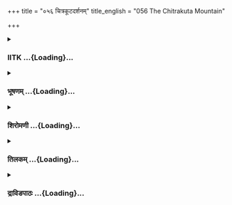 +++
title = "०५६ चित्रकूटदर्शनम्"
title_english = "056 The Chitrakuta Mountain"

+++
<div caption="श्रीराम-हरिसीताराममूर्ति-घनपाठिभ्यां वचनम्" class="audioEmbed" src="https://archive.org/download/Ramayana-recitation-Sriram-harisItArAmamUrti-Ghanapaati-v2/Kanda_2/Kanda_2_AYK-056-Chitrakoota_Darshanam.mp3"></div>

<div class="js_include collapsed" newlevelforh1="3" title="IITK" unfilled url="/purANam/rAmAyaNam/audIchya-pAThaH/iitk/2_ayodhyAkANDam/04-chitrakUTa-prAptiH/056_chitrakUTadarshanam.md">
<details><summary><h3>IITK ...{Loading}...</h3></summary>

Chitrakuta described -- Rama meets sage Valmiki -- Lakshmana builds a
leafthatched cottage -- Rama enters the cottage at an auspicious time
after due worship of respective deities.



#### श्लोकः
##### मूलम्
अथ रात्र्यां व्यतीतायामवसुप्तमनन्तरम्।  
प्रबोधयामास शनैर्लक्ष्मणं रघुनन्दनः॥2.56.1॥

##### शब्दार्थः
अथ thereafter, रघुनन्दनः Delight of the Raghus (Rama), रात्र्याम् night, अतीतायाम् had passed, अनन्तरम् then, अवसुप्तम् sleeping, लक्ष्मणम् Lakshmana, शनैः gently, प्रबोधयामास awakened.

##### आङ्ग्लानुवादः
When the night was over, Rama, Delight of the Raghus, gently awakened Lakshmana who was asleep.



#### श्लोकः
##### मूलम्
सौमित्रे श्रुणु वन्यानां वल्गु व्याहरतां स्वनम्।  
सम्प्रतिष्ठामहे काल प्रस्थानस्य परन्तप॥2.56.2॥

##### शब्दार्थः
सौमित्रे  Saumitri (son of Sumitra), वल्गु sweet, व्याहरताम् singing, वन्यानाम् of the sylvan birds, स्वनम् voices, श्रुणु you may listen, परन्तप O tormentor of enemies, प्रस्थानस्य  to set out, कालः time, सम्प्रतिष्ठामहे we shall set out.

##### आङ्ग्लानुवादः
Listen to the songs of the forest birds, O son of Sumitra O tormentor of foes it is time we set out.



#### श्लोकः
##### मूलम्
स सुप्तस्समये भ्रात्रा लक्ष्मणः प्रतिबोधितः।  
जहौ निद्रां च तन्द्रीं च प्रसक्तं च पथि श्रमम्॥2.56.3॥

##### शब्दार्थः
सुप्तः one asleep, सः लक्ष्मणः that Lakshmana, समये in time, भ्रात्रा by his brother, प्रतिबोधितः awakened, निद्रां च sleep, तन्द्रीं च and drowsiness, पथि during journey, प्रसक्तम् associated  
with, श्रमं च fatigue, जहौ cast off.

##### आङ्ग्लानुवादः
Awakened by his brother in time, Lakshmana shook off his sleep, his drowsiness and his fatigue due to journey.



#### श्लोकः
##### मूलम्
तत उत्थाय ते सर्वे स्पृष्ट्वा नद्या श्शिवं जलम्।  
पन्थानमृषिणाऽदिष्टं चित्रकूटस्य तं ययुः॥2.56.4॥

##### शब्दार्थः
ततः then, ते सर्वे they all, उत्थाय rising, नद्याः river's, शिवम् auspicious, जलम् water, स्पृष्ट्वा having touched, ऋषिणा by the sage (Bharadwaja), आदिष्टम् directed, तम् that, चित्रकूटस्य of Chitrakuta, पन्थानम् path, ययुः went.

##### आङ्ग्लानुवादः
Then they all rose, touched the river's auspicious waters and went the way the sage had directed -- towards mount Chitrakuta.



#### श्लोकः
##### मूलम्
ततस्सम्प्रस्थितः काले रामस्सौमित्रिणा सह।  
सीतां कमलपत्राक्षीमिदं वचनमब्रवीत्॥2.56.5॥

##### शब्दार्थः
ततः then, काले at the proper time, सौमित्रिणा सह along with Lakshmana, सम्प्रस्थितः  setting out, रामः Rama, कमलपत्राक्षीम् eyes like lotus petals, सीताम् addressing Sita, इदं वचनम् these words, अब्रवीत् said.

##### आङ्ग्लानुवादः
Early in the morning Rama set out with Lakshmana and said this to Sita with eyes like lotus petalsः



#### श्लोकः
##### मूलम्
आदिप्तानिव वैदेहि सर्वतः पुष्पितान्नगान्।  
स्वैः पुष्पैः किंशुकान् पश्य मालिनशिशिरात्यये॥2.56.6॥

##### शब्दार्थः
वैदेहि O daughter of Videha (Sita), शिशिरात्यये at the end of winter, सर्वतः all over, पुष्पितान् in full bloom, आदीप्तानिव as if illuminated, स्त्वैः by their own, पुष्पैः flowers, मालिनः garland, किंशुकान् नगान् Kimsuka trees, पश्य see.

##### आङ्ग्लानुवादः
O daughter of Videha behold these kimsuka trees in full bloom everywhere. With the passing of winter, they appear bright as though they are garlanded by their own flowers.



#### श्लोकः
##### मूलम्
पश्य भल्लातकान् फुल्लान्नरै रनुपसेवितान्।  
फलपत्रैरवनता न्नूनं शक्ष्याम जीवितुम्॥2.56.7॥

##### शब्दार्थः
फुल्लान् in full bloom, फलपत्रैः with fruits and leaves, अवनतान् bent low, नरैः by people, अनुपसेवितान् not enjoyed, भल्लातकान् bhallataka trees, पश्य see, नूनम् surely, जीवितुम् to reside, शक्ष्याम able.

##### आङ्ग्लानुवादः
Behold these bhallataka trees in full bloom though there are none to enjoy them. They are bent with fruits and leaves. Surely, we can live here. (This place is fit for our habitation).



#### श्लोकः
##### मूलम्
पश्य द्रोणप्रमाणानि लम्बमानानि लक्ष्मण।  
मधूनि मधुकारीभिस् सम्भृतानि नगे नगे॥2.56.8॥

##### शब्दार्थः
लक्ष्मण O Lakshmana, नगे नगे in every tree, मधुकारीभिः by bees, सम्भृतानि assembled, द्रोणप्रमाणानि of the size of wooden vessels, लम्बमानानि hanging down, मधूनि honey, पश्य see.

##### आङ्ग्लानुवादः
O Lakshmana see the honeycombs of the size of wooden vessels crowded by the honeybees hanging down from every tree.



#### श्लोकः
##### मूलम्
एष क्रोशति नत्यूहस्तं शिखी प्रतिकूजति।  
रमणीये वनोद्देशे पुष्पसंस्तरसङ्कटे॥2.56.9॥

##### शब्दार्थः
पुष्पसंस्तरसङ्कटे on the ground strewn with fallen flowers, रमणीये in a delightful, वनोद्धेशे in the forest region, एषः this, नत्यूहः natyuha (a type of cuckoo), क्रोशति is screaming, तम् that bird, शिखी peacock, प्रतिकूजति responding with its screaming.

##### आङ्ग्लानुवादः
In this delightful forest region strewn with fallen flowers the peacock is responding to the screaming of natyuha bird.



#### श्लोकः
##### मूलम्
मातङ्गयूथानुसृतं पक्षिसंङ्घानुनादितम्।  
चित्रकूटमिमं पश्य प्रवृद्धशिखरं गिरिम्॥2.56.10॥

##### शब्दार्थः
मातङ्गयूथानुसृतं followed by the herds of elephants, पक्षिसंङ्घानुनादितम् with flocks of singing birds, प्रवृद्धशिखरम् with very towering peaks, इदम् this, गिरिम् mountain, पश्य see.

##### आङ्ग्लानुवादः
See these flocks of singing birds followed by herds of elephants. See this mount Chitrakuta with its towering peaks.



#### श्लोकः
##### मूलम्
समभूमितले रम्ये द्रुमैर्बहुभिरावृते।  
पुण्ये रंस्यामहे तात चित्रकूटस्य कानने॥2.56.11॥

##### शब्दार्थः
तात O dear, समभूमितले on the even ground, बहुभिः by several, द्रुमैः by trees, आवृते covered with, पुण्ये sacred, चित्रकूटस्य Chitrakuta's, कानने in the forest, रंस्यामहे we will enjoy.

##### आङ्ग्लानुवादः
O dear this sacred forest of Chitrakuta standing on a level land is full of various trees. Let us enjoy it.



#### श्लोकः
##### मूलम्
ततस्तौ पादचारेण गच्छन्तौ सह सीतया।  
रम्यमासेदतुश्शैलं चित्रकूटं मनोरमम्॥2.56.12॥

##### शब्दार्थः
ततः then, सीतयासह with Sita, पादचारेण walking on foot, गच्छन्तौ going, तौ both (Rama and Lakshmana), रम्यम् beautiful, मनोरमम् delightful, चित्रकूटं शैलम् Chitrakuta mountain, आसेदतुः reached.

##### आङ्ग्लानुवादः
Then they both along with Sita walked to that lovely, delightful Chitrakuta mountain.



#### श्लोकः
##### मूलम्
तन्तु पर्वतमासाद्य नानापक्षिगणायुतम्।  
बहुमूलफलं रम्यं सम्पन्नं सरसोदकम्॥2.56.13॥

##### शब्दार्थः
नानापक्षिगणायुतम् filled with various kinds of birds, बहुमूलफलम् with varieties of roots and fruits, रम्यम् enchanting, सम्पन्नम् rich, सरसोदकम् of tasty water, तं पर्वतम् that mountain, आसाद्य having reached, (Rama said).

##### आङ्ग्लानुवादः
Rama arrived at that enchanting mountain full of various kinds of birds, fruits and roots, and sweet water. (And said to Lakshmanaः)



#### श्लोकः
##### मूलम्
मनोज्ञोऽयं गिरिस्सौम्य नानाद्रुमलतायुतः।  
बहुमूलफलो रम्यस् स्वाजीवः प्रतिभाति मे॥2.56.14॥

##### शब्दार्थः
सौम्य O gentle one, मनोज्ञः pleasing to the heart, नानादृमलतायुतः with various kinds of trees and creepers, बहुमूलफलः with many roots and fruits, रम्यः beautiful, अयं गिरिः this mountain, स्वाजीवः a happy place to live in, मे to me, प्रतिभाति appears.

##### आङ्ग्लानुवादः
O gentle one this enchanting mountain with different kinds of trees and creepers and many roots and fruits appears to be a happy place to live in.



#### श्लोकः
##### मूलम्
मुनयश्च महात्मानो वसन्त्यस्मि शिलोच्चये।  
अयं वासो भवेत्तावदत्र सौम्य रमेमहि॥2.56.15॥

##### शब्दार्थः
सौम्य O handsome one, अस्मिन् in this, शिलोच्चये on the mountain, महात्मनः great, मुनयश्च sages, वसन्ति reside, अयम् this, वासः habitation, भवेत्तावत् let it be, अत्र here, रमेमहि will enjoy.

##### आङ्ग्लानुवादः
Great sages reside on this high mountain. Let it be our habitation and let us enjoy our life here, O handsome one



#### श्लोकः
##### मूलम्
इति सीता च रामश्च लक्ष्मणश्च कृताञ्जलिः।  
अभिगम्याऽश्रमं सर्वे वाल्मीकि मभिवादयन्॥2.56.16॥

##### शब्दार्थः
इति thus, सीता च Sita, रामश्च Rama, कृताञ्जलिः with folded palms, लक्ष्मणश्च Lakshmana also, सर्वे all, आश्रमम् hermitage, अभिगम्य having approached, वाल्मीकिम् to sage Valmiki, अभिवादयन् paid obeisance.

##### आङ्ग्लानुवादः
Thus Rama, Sita and Lakshmana approached the hermitage of sage Valmiki and paid obeisance to him with folded hands.



#### श्लोकः
##### मूलम्
तान्महर्षि प्रमुदितः पूजयामास धर्मवित्।  
अस्यतामिति चोवाच स्वागन्तु निवेद्य च॥2.56.17॥

##### शब्दार्थः
धर्मवित् conversant with righteousness, महर्षिः the great sage (Valmiki), प्रमुदितः full of delight, तान् them, पूजयामास honoured, स्वागतम् welcome, निवेद्य having offered, अस्यताम् इति be seated, उवाच च and said.

##### आङ्ग्लानुवादः
The great sage Valmiki conversant with righteousness was delighted. He honoured them by extending welcome and said 'Be seated'.



#### श्लोकः
##### मूलम्
ततोऽब्रवीन्महाबाहुर्लक्ष्मणं लक्ष्मणाग्रजः।  
सन्निवेद्य यथान्याय मात्मानमृषये प्रभुः॥2.56.18॥

##### शब्दार्थः
ततः then, महाबाहुः mightyarmed, प्रभुः master, लक्ष्माणाग्रजः the elder brother of Lakshmana, आत्मानम् himself, यथान्यायम् duly, ऋषये to the ascetic, सन्निवेद्य having introduced, लक्ष्मणम् to Lakshmana, अब्रवीत् said.

##### आङ्ग्लानुवादः
The mightyarmed elder brother of Lakshmana revealed his identity to the sage by duly introducing himself. And said then to Lakshmanaः



#### श्लोकः
##### मूलम्
लक्ष्मणाऽऽनय दारूणि दृढानि च वराणि च।  
कुरुष्वाऽवसथं सौम्य वासे मेऽभिरतं मनः॥2.56.19॥

##### शब्दार्थः
सौम्य लक्ष्मण O handsome Lakshmana, दृढानि strong, वराणि च good, दारूणि logs of wood,  
आनय fetch, अवसथम् a dwelling, कुरुष्व build, मे मनः my mind, वासे in staying, अभिरतम् is eager.

##### आङ्ग्लानुवादः
O handsome Lakshmana, make a hut with strong, sound logs of wood. My mind impels me to stay here.



#### श्लोकः
##### मूलम्
तस्य तद्वचनं श्रुत्वा सौमित्रिर्विविधान् द्रुमान्।  
आजहार तत श्चक्रे पर्णशालामरिन्दमः॥2.56.20॥

##### शब्दार्थः
सौमित्रिः son of Sumitra (Lakshmana), तस्य Rama's, तत् वचनम् those words, श्रुत्वा on hearing, विविधान् different kinds of, दृमान् logs of wood, आजहार fetched, अरिन्दमः subduer of enemies, ततः then, पर्णशालाम् cottage thatched with leaves, चक्रे built.

##### आङ्ग्लानुवादः
Having heard Rama, Saumitri, the subduer of enemies fetched different kinds of logs of wood, and with them made a hut and thatched it with leaves.



#### श्लोकः
##### मूलम्
तां निष्ठितां बद्धकटां दृष्ट्वा रामस्सुदर्शनाम्।  
शुश्रूषमाणमेकाग्रमिदं वचनमब्रवीत्॥2.56.21॥

##### शब्दार्थः
रामः Rama, निष्ठितान् firmly fixed, बद्दकटाम् with mats tied around as walls, सुदर्शनाम् goodlooking, ताम् दृष्ट्वा having seen it, शुश्रूषमाणम् on listening (to further command), एकाग्रम् with attention, इदं वचनम् these words, अब्रवीत् said.

##### आङ्ग्लानुवादः
Rama saw the goodlooking leafhut with mats tied around as walls, and said to Lakshmana who was awaiting further command with rapt attentionः



#### श्लोकः
##### मूलम्
ऐणेयं मांसमाहृत्य शालां यक्ष्यामहे वयम्।  
कर्तव्यं वास्तुशमनं सौमित्रे चिरजीविभिः॥2.56.22॥

##### शब्दार्थः
सौमित्रे O Lakshmana, ऐणेयं मांसम् venison of black antelope, आहृत्य having brought, वयम् we, शालाम् this hut, यक्ष्यामहे will worship, चिरजीविभिः those who intend to live longer, वास्तुशमनम् pacification of household deity, कर्तव्यम् should be done.

##### आङ्ग्लानुवादः
O Lakshmana those who intend to live for long (in this hut), should pacify the deity presiding over here. Therefore, we shall bring the venison of a black antelope and make necessary offerings.



#### श्लोकः
##### मूलम्
मृगं हत्वाऽऽनय क्षिप्रं लक्ष्मणेह शुभेक्षण।  
कर्तव्य श्शास्त्रदृष्टो हि विधिर्धर्ममनुस्मर॥2.56.23॥

##### शब्दार्थः
शुभेक्षण one who has auspicious looks, लक्ष्मण Lakshmana, मृगम् an antelope, हत्वा  having killed, क्षिप्रम् quickly, इह here, आनय bring, शास्त्रदृष्टः as prescribed by the  scriptures, विधिः rites, कर्तव्यः हि will have to be carried out, धर्मम् the tradition, अनुस्मर recollect.

##### आङ्ग्लानुवादः
Slay an antelope and bring it here quickly. O Lakshmana The rites as prescribed by the scriptures will have to be carried out. You may recollect that tradition.



#### श्लोकः
##### मूलम्
भ्रातुर्वचनमाज्ञाय लक्ष्मणः परवीरहा।  
चकार स यथोक्तं च तं राम पुनरब्रवीत्॥2.56.24॥

##### शब्दार्थः
परवीरहा slayer of heroes of the enemy's side, स लक्ष्मणः that Lakshmana, भ्रातुः brother' s, वचनम् words, आज्ञाय having understood, यथोक्तम् as told, चकार carried out, रामः Rama, तम् him, पुनः again, अब्रवीत् said.

##### आङ्ग्लानुवादः
Lakshmana, slayer of heroes on the enemy's side, understood and implemented what he was told. Rama again said to himः



#### श्लोकः
##### मूलम्
ऐणेयं श्रपयस्वैतच्छालां यक्ष्यामहे वयम्।  
त्वर सौम्य मुहूर्तोऽयं ध्रुवश्च दिवसोऽप्ययम्॥2.56.25॥

##### शब्दार्थः
सौम्य O handsome one, एतत् this, ऐणेयम् venison, श्रपयस्व cook, वयम् we, शालाम् hut, यक्ष्यामहे will worship, अयम् this, दिवसः day, अयम् this, मुहूर्तःअपि this moment also, ध्रुवश्च is fixed, त्वर hasten.

##### आङ्ग्लानुवादः
Cook this venison, O handsome one We will offer it to the presiding deity of this hut. Hasten, the day and time are fixed (for the rites)



#### श्लोकः
##### मूलम्
स लक्ष्मणः कृष्णमृगं मेध्यं हत्वा प्रतापवान्।  
अथ चिक्षेप सौमित्रिस्समिद्धे जातवेदसि॥2.56.26॥

##### शब्दार्थः
अथ then, सौमित्रिः son of Sumitra, प्रतापवान् powerful, सः लक्ष्मणः that Lakshmana, मेथ्यम् fit for offering pure, कृष्णमृगम् black antelope, हत्वा having killed, समिद्धे in a wellkindled, जातवेदसि fire, चिक्षेप offered.

##### आङ्ग्लानुवादः
Then the powerful son of Sumitra killed a black antelope fit for offering, and offered it to the wellkindled fire.



#### श्लोकः
##### मूलम्
तन्तु पक्वं परिज्ञाय निष्टप्तं छिन्नशोणितम्।  
लक्ष्मणः पुरुषव्याघ्रमथ राघवमब्रवीत्॥2.56.27॥

##### शब्दार्थः
लक्ष्मणः Lakshmana, निष्टप्तम् roasted well, छिन्नशोणितम् with blood drained out, तम् that, पक्वम्  cooked, परिज्ञाय having found, अथ then, पुरुषव्याघ्रम् tiger (best) among men, राघवम् to Rama, अब्रवीत् said.

##### आङ्ग्लानुवादः
With the blood drained out of the venison, Lakshmana roasted it and cooked it well, and then said to Rama, the tiger (best) among men.



#### श्लोकः
##### मूलम्
अयंसर्वः समस्ताग्ङःश्रृतः कृष्णमृगो मया।  
देवतां देवसङ्काश यजस्व कुशलो ह्यसि॥2.56.28॥

##### शब्दार्थः
समस्ताङ्गः with all the limbs, अयम् this, कृष्णमृगः black antelope, सर्वः completely, मया by me, श्रुतः is wellcooked, देवसङ्काश like a god, देवताः devatas, यजस्व offer with sacrifice, कुशलः असि हि you are proficient.

##### आङ्ग्लानुवादः
This black antelope with all its limbs is wellcooked. O divine sire, you may make the  
offering to Vastu devata in which you are proficient.



#### श्लोकः
##### मूलम्
रामः स्नात्वा तु नियतो गुणवान् जप्यकोविदः।  
सङ्ग्रहेणाकरोत् स्रवार्न मन्त्रान् सत्रावसानिकान्॥2.56.29॥

##### शब्दार्थः
गुणवान् virtuous,जप्यकोविदः expert in reciting appropriate mantras, रामः Rama, स्नात्वा having bathed, नियतः with his senses restrained, सत्रावसानिकान् rites performed at the end of the ritual, सर्वान् all that, मन्त्रान् mantras, सङ्ग्रहेण briefly, अकरोत् performed (intoned).

##### आङ्ग्लानुवादः
Virtuous Rama, who was an expert in the recitation of mantras, took his bath and his mind controlled, intoned briefly all the mantras appropriate to the completion of the ritual.



#### श्लोकः
##### मूलम्
इष्ट्वा देवगणान्सर्वान्विवेशाऽवसथं शुचिः।  
बभूव च मनोह्लादो रामस्यामिततेजसः॥2.56.30॥

##### शब्दार्थः
सर्वान् all, देवगणान् gods, इष्ट्वा having worshipped by offering, शुचिः becoming pure, अवसथम् the leafhut, विवेश entered, अमिततेजसः immeasurable lustre, रामस्य to Rama, मनोह्लादः cheer of mind, बभूव च caused.

##### आङ्ग्लानुवादः
Sanctified with the worship of all the gods, Rama of immeasurable lustre felt a great happiness on entering the hut.



#### श्लोकः
##### मूलम्
वैश्वदेवबलिं कृत्वा रौद्रं वैष्णव मेव च।  
वास्तुसंशमनीयानि मङ्गलानि प्रवर्तयन्॥2.56.31॥  
जपं च न्यायत कृत्वा स्नात्वा नद्यां यथाविधि।  
पापसंशमनं राम श्चकार बलिमुत्तमम्॥2.56.32॥

##### शब्दार्थः
रामः Rama, वैश्वदेवबलिम् oblations to Visvadevas (the entire pantheon of gods), रौद्रम् to Rudra, वैष्णवमेव च to Visnu, कृत्वा having offered, वास्तुसंशमनीयानि propitiation of the household deity (Vastu devata), मङ्गलानि auspices, प्रवर्तयन्  doing, न्यायतः according to precept, जपं च कृत्वा muttering the silent prayers, नद्याम् in the river, यथाविधि duly, स्नात्वा after bathing, पापसंशमनम् for the expiation of sins, उत्तमं बलिम् final oblation, चकार made.

##### आङ्ग्लानुवादः
Rama, offered oblations to Visvadevas, Rudra and Visnu,  performed the auspices for the appeasement of the household deity. And having muttered japa silently in conformity with tradition, he took his ablution in the river as enjoined (by the sastras) and offered his final oblations for the expiation of his sins.



#### श्लोकः
##### मूलम्
वेदिस्थलविधानानि चैत्यान्यायतनानि च।  
आश्रमस्यानुरूपाणि स्थापयामास राघवः॥2.56.33॥

##### शब्दार्थः
राघवः the scion of the Raghus (Rama), आश्रमस्य of the hermitage, अनुरूपाणि befitting, वेदिस्थलविधानानि making of altars, चैत्यानि places of worship, आयतनानि च sacred places for fire, स्थापयामास established.

##### आङ्ग्लानुवादः
Rama, son of the Raghus, made altars in all the quarters, places of worship and sacred spots for fire befitting a hermitage.



#### श्लोकः
##### मूलम्
वन्यैर्माल्यैः फलैर्मूलैः पक्वैर्मांसैर्यथाविधि।  
अद्भिर्जपैश्च वेदोक्तैर्दर्भैश्च ससमित्कुशैः॥2.56.34॥  
तौ तर्पयित्वा भूतानि राघवौ सह सीतया।  
तदा विविशतु श्शालां सुशुभां शुभलक्षणौ॥2.56.35॥

##### शब्दार्थः
शुभलक्षणौ bestowed with auspicious qualities, राघवौ Rama and Lakshmana, सह सीतया accompanied by Sita, वन्यैः माल्यैः with garlands of forest flowers, फलैः with fruits, मूलैः with roots, पक्वैः with wellcooked, मांसैः with venison, अद्भिः with water, वेदोक्तैः as expounded in the Vedas, जपैश्च with muttering of prayers, दर्भैश्च with darbha grass,    सुसमित्कुशैः with faggots and kusa grass, भूतानि all beings, तर्पयित्वा after propitiating, तदा then, शुभाम् auspicious, शालाम् hut, विविशतुः entered.

##### आङ्ग्लानुवादः
Bestowed with auspicious qualities, Rama and Lakshmana along with Sita propitiated those celestial beings with garlands of forest flowers, fruits and roots, wellcooked venison, water, muttering of prayers as expounded in the Vedas, faggots and kusa grass and entered that auspicious hermitage.



#### श्लोकः
##### मूलम्
तां वृक्षपर्णच्छदनां मनोज्ञां यथाप्रदेशं सुकृतां निवाताम्।  
वासाय सर्वे विविशुस्समेतास्सभां यथा देवगणास्सुधर्माम्॥2.56.36॥

##### शब्दार्थः
वृक्षपर्णच्छदनाम् covered with the leaves of trees, मनोज्ञाम् charming, यथाप्रदेशम् built on a suitable site, सुकृताम् wellbuilt, निवाताम् protected against storm, ताम् that hut, सर्वे all, समेता together, वासाय for purposes of living, देवगणाः gods, सुधर्माम् Sudharma, सभां यथा like the court, विविशुः entered.

##### आङ्ग्लानुवादः
Just like the gods enter the court of Sudharma, they all stepped into the hut to dwell there. The hut was charming wellbuilt on a suitable site and protected against storm.



#### श्लोकः
##### मूलम्
अनेकनानामृगपक्षिसङ्कुले विचित्रपत्रस्तबकैर्द्रुमैर्युते।  
वनोत्तमे व्यालमृगानुनादिते तदा विजह्रुस् सुसुखं जितेन्द्रियाः॥2.56.37॥

##### शब्दार्थः
तदा then, जितेन्द्रियाः who had conquered the senses, अनेकनानामृगपक्षिसङ्कुले filled with  many varieties of animals and birds, विचित्रपुष्पस्तबकैः with bunches of bright flowers, द्रुमै with trees, युते full of, व्यालमृगानुनादिते echoing with the sounds of wild animals, वनोत्तमे in that splendid forest, सुसुखम् very happily, विजह्रुः wandered.

##### आङ्ग्लानुवादः
Then they with their senses conquered, enjoyed perfect happiness in that splendid forest teeming with many varieties of animals and birds, with trees full of brilliant clusters of flowers and echoing with the sounds of wild animals.



#### श्लोकः
##### मूलम्
सुरम्यमासाद्य तु चित्रकूटं नदीं च तां माल्यवतीं सुतीर्थाम्।  
ननन्द हृष्टो मृगपक्षिजुष्टां जहौ च दुखं पुरविप्रवासात्॥2.35.38॥

##### शब्दार्थः
सुरम्यम् marvellous, चित्रकूटम् mount Chitrakuta, आसाद्य having reached, सुतीर्थाम् with  
excellent holy places, मृगपक्षिजुष्टाम् full of animals and birds, ताम् that, माल्यवतीं नदीं च that Malyavati river, हृष्टः filled with delight, ननन्द rejoiced, पुरविप्रवासात् banishment from the city, दुखम् sorrow, जहौ च left.

##### आङ्ग्लानुवादः
Having reached the marvellous mount Chitrakuta and river Malyavati with excellent holy places and full of animals and birds, Rama shed the sorrow of his banishment from the city (of Ayodhya) and rejoiced with a gladdened heart.  

#### समाप्तिः
 श्रीमद्रामायणे वाल्मीकीय आदिकाव्ये अयोध्याकाण्डे षट्पञ्चाशस्सर्गः॥  
Thus ends the fiftysixth sarga in Ayodhyakanda of  the  holy Ramayana, the first epic composed by sage Valmiki.

</details>
</div>
<div class="js_include collapsed" newlevelforh1="3" title="भूषणम्" unfilled url="/purANam/rAmAyaNam/audIchya-pAThaH/TIkA/bhUShaNa_iitk/2_ayodhyAkANDam/04-chitrakUTa-prAptiH/056_chitrakUTadarshanam.md">
<details><summary><h3>भूषणम् ...{Loading}...</h3></summary>



अथ रात्र्यां व्यतीतायामवसुप्तमनन्तरम् ।  

प्रबोधयामास शनैर्लक्ष्मणं रघुनन्दनः  ॥  २।५६।१  ॥   

अथेति । अनन्तरं स्वप्रबोधानन्तरम् । अवसुप्तम् ईषत्सुप्तमित्यर्थः  ॥ 
२।५६।१  ॥   

  

सौमित्रे शृणु वन्यानां वल्गु व्याहरतां स्वनम् ।  

सम्प्रतिष्ठामहे कालः प्रस्थानस्य परन्तप  ॥  २।५६।२  ॥   

सौमित्र इति । वन्यानां शुकपिकशारिकादीनाम् । वल्गु सुन्दरम् । कालः
प्राप्त इति शेषः  ॥  २।५६।२  ॥   

  

स सुप्तः समये भ्रात्रा लक्ष्मणः प्रतिबोधितः ।  

जहौ निद्रां च तन्द्रीं च प्रसक्तं च पथि श्रमम्  ॥  २।५६।३  ॥   

स इति । समये प्रबोधनसमये । तन्द्रीं जाड्यम् । जहौ तदाप्रभृतीति शेषः ।
पथि श्रमं तत्कृतोपचारमित्यर्थः  ॥  २।५६।३  ॥   

  

तत उत्थाय ते सर्वे स्पृष्ट्वा नद्याः शिवं जलम् ।  

पन्थानमृषिणा ऽ ऽदिष्टं चित्रकूटस्य तं ययुः  ॥  २।५६।४  ॥   

ततः सम्प्रस्थितः काले रामः सौमित्रिणा सह ।  

सीतां कमलपत्राक्षीमिदं वचनमब्रवीत्  ॥  २।५६।५  ॥   

तत उत्थायेति । नद्याः कालिन्द्याः । स्पृष्ट्वेत्युपलक्षणं
प्रातःकालिकस्नानादिकृत्यानाम्, तं पन्थानं पलाशवनरूपम्  ॥  २।५६।४५  ॥   

  

आदीप्तानिव वैदेहि सर्वतः पुष्पितान्नगान् ।  

स्वैः पुष्पैः किंशुकान् पश्य मालिनः शिशिरात्यये  ॥  २।५६।६  ॥   

आदीप्तानिति । आदीप्तानिव आ समन्ताज्ज्वलत इव । नगान् वृक्षान् । स्वैः
पुष्पैः मालिनः मालावत इव स्थितान् । शिशिरात्यये वसन्तसमये  ॥  २।५६।६  ॥   

  

पश्य भल्लातकान् फुल्लान्नरैरनुपसेवितान् ।  

फलत्रैरवनतान्नूनं शक्ष्यामि जीवितुम्  ॥  २।५६।७  ॥   

पश्येति । भल्लातकान् वीरवृक्षान् । फुल्लान् फुल्लपुष्पान् । अनुपसेवितान्
दुर्गमत्वादिति भावः । जीवितुं शक्ष्यामि एवमादिजीवनसाधनस्य
विद्यमानत्वादिति भावः  ॥  २।५६।७  ॥   

  

पश्य द्रोणप्रमाणानि लम्बमानानि लक्ष्मण ।  

मधूनि मधुकारीभिः सम्भृतानि नगेनगे  ॥  २।५६।८  ॥   

द्रोणप्रमाणानि द्रोणम् आढकद्वयम्, तत्प्रमाणानि तत्प्रमाणमधुपूरितानि ।
मधूनि कुर्वन्तीति मधुकार्य्यः । कर्म्मण्यण् ङीप् । ताभिः
मधुमक्षिकाभिरिति यावत् । सम्भृतानि निर्मितानि । नगेनगे वृक्षेवृक्षे ।
लम्बमानानि मधूनि मधुपटलानि पश्य  ॥  २।५६।८  ॥   

एष क्रोशति नत्यूहस्तं शिखी प्रतिकूजति ।  

रमणीये वनोद्देशे पुष्पसंस्तरसङ्कटे  ॥  २।५६।९  ॥   

एष इति । नत्यूहः दात्यूहः । नवोद्देशे वनप्रदेशे । पुष्पसंस्तरसङ्कटे
पुष्पमयास्तरणेन निबिडे  ॥  २।५६।९  ॥   

  

मातङ्गयूथानुसृतं पक्षिसङ्घानुनादितम् ।  

चित्रकूटमिमं पश्य प्रवृद्धशिखरं गिरिम्  ॥  २।५६।१०  ॥   

समभूमितले रम्ये द्रुमैर्बहुभिरावृते ।  

पुण्ये रंस्यामहे तात चित्रकूटस्य कानने  ॥  २।५६।११  ॥   

ततस्तौ पादचारेण गच्छन्तौ सह सीतया ।  

रम्यमासेदतुः शैलं चित्रकूटं मनोरमम्  ॥  २।५६।१२  ॥   

मातङ्गयूथानुसृतमिति । मातङ्गयूथानुसृतं गजकुलैर्व्याप्तम् ।
प्रवृद्धशिखरम् उन्नतशिखरम्  ॥  २।५६।१०१२  ॥   

  

तं तु पर्वतमासाद्य नानापक्षिगणायुतम् ।  

बहुमूलफलं रम्यं सम्पन्नं सरसोदकम्  ॥  २।५६।१३  ॥   

मनोज्ञो ऽयं गिरिः सौम्य नानाद्रुमलतायुतः ।  

बहुमूलफलो रम्यः स्वाजीवः प्रतिभाति मे  ॥  २।५६।१४  ॥   

मुनयश्च महात्मानो वसन्त्यस्मिन् शिलोच्चये ।  

अयं वासो भवेत्तावदत्र सौम्य रमेमहि  ॥  २।५६।१५  ॥   

इति सीता च रामश्च लक्ष्मणश्च कृताञ्जलिः ।  

अभिगम्याश्रमं सर्वे वाल्मीकिमभिवादयन्  ॥  २।५६।१६  ॥   

तान् महर्षिः प्रमुदितः पूजयामास धर्मवित् ।  

आस्यतामिति चोवाच स्वागतं तु निवेद्य च  ॥  २।५६।१७  ॥   

तं त्वित्यारभ्य अभिवादयन्नित्यन्तमेकं वाक्यम् । तं त्विति । सरसोदकं
स्वादूदकम् । स्वाजीवः शोभनः आजीवो जीविका यस्मिन् स तथोक्तः । शिलोच्चये
पर्वते । इति इतिनिश्चित्य । आश्रमं वाल्मीकीयम् । अभिवादयन् अभ्यवादयन् ।
तदानीं चित्रकूटे वाल्मीकेर्वासः,
भरतागमनानन्तरमृषिनिर्गमनकथनात्तत्तःप्रभृति तमसातीर इति ज्ञेयम् । अतो न
बालकाण्डकथाविरोधः  ॥  २।५६।१३१७  ॥   

  

ततो ऽब्रवीन्महाबाहुर्लक्ष्मणं लक्ष्मणाग्रजः ।  

संनिवेद्य यथान्यायमात्मानमृषये प्रभुः  ॥  २।५६।१८  ॥   

लक्ष्मणानय दारूणि दृढानि च वराणि च ।  

कुरुष्वावसथं सौम्य वासे मे ऽभिरतं मनः  ॥  २।५६।१९  ॥   

तस्य तद्वचनं श्रुत्वा सौमित्रिर्विविधान् द्रुमान् ।  

आजहार ततश्चक्रे पर्णशालामरिन्दमः  ॥  २।५६।२०  ॥   

तत इत्यादिश्लोकद्वयमकं वाक्यम् । यथान्यायं यथाक्रमम् । आत्मानमृषये
संनिवेद्य अमुकस्य पुत्रो ऽहम् अयं मद्भ्राता इयं मद्भार्या
एतादृशकार्यार्थमागता वयमित्येवमुक्त्वा । वराणि जम्बूप्रभृतीनि
गृहनिर्माणार्हाणि । तिन्त्रिणीमधूकादेस्त्याज्यत्वात् । आनय आवसथं
कुरुष्वेति लक्ष्मणमब्रवीदिति सम्बन्धः  ॥  २।५६।१८२०  ॥   

  

तां निष्ठितां बद्धकटां दृष्ट्वा रामः सुदर्शनाम् ।  

शुश्रूषमाणमेकाग्रमिदं वचनमब्रवीत्  ॥  २।५६।२१  ॥   

तामिति । निष्ठितां निश्चलां वातादिना चालयितुमशक्यां भित्तिसहितां
परिनिष्पन्नाम् । बद्धकटां कुड्यार्थे कल्पितास्तरणां बद्धबाह्यावरणां वा ।
"कटे वर्षावरणयोः" इति धातुः । सुदर्शनां शोभनदर्शनाम् ।  

शुश्रूषमाणं परिचर्यां कुर्वन्तम् । एकाग्रम् इतःपरं किंवा आज्ञापयिष्यतीति
सावधानम्  ॥  २।५६।२१  ॥   

  

ऐणेयं मांसमाहृत्य शालां यक्ष्यामहे वयम् ।  

कर्त्तव्यं वास्तुशमनं सौमित्रे चिरजीविभिः  ॥  २।५६।२२  ॥   

ऐणेयमिति । ऐणेयम् एणसम्बन्धि । एणाढ्ढञ् आर्षः । शालां
शालाधिष्ठात्रीस्तत्तद्दिग्वासिनीर्देवताः । तास्तु ऽशय्यादेशे कामलिङ्गेन
देहल्यामन्तरिक्षलिङ्गेनऽ इत्यादिनगरखण्डप्रतिपाद्याः । तादृशयागार्थं
पूर्वं वास्तुशमनं वास्तुशान्तिः गृहप्रवेशार्हं कर्म कर्तव्यम्, गृहदेशे
वर्तमानभूतपिशाचादीनां शमनं कर्तव्यमित्यर्थः । कर्तव्यं चिरजीविभिरित्यनेन
अकरणे आयुः क्षयो दर्शितः । तदुक्तं ब्रह्माण्डपुराणे "न च व्याधिभयं तस्य
न च बन्धुजनक्षयः । जीवेद् वर्षशतं स्वर्गकल्पमेवं वसेन्नरः  ॥ " इति  ॥ 
२।५६।२२  ॥   

  

मृगं हत्वानय क्षिप्रं लक्ष्मणेह शुभेक्षण ।  

कर्त्तव्यः शास्त्रदृष्टो हि विधिर्धर्ममनुस्मर  ॥  २।५६।२३  ॥   

भ्रातुर्वचनमाज्ञाय लक्ष्मणः परवीरहा ।  

चकार स यथोक्तं च तं रामः पुनरब्रवीत्  ॥  २।५६।२४  ॥   

कथं कर्त्तव्यमित्यपेक्षायामाह कर्त्तव्य इति । शास्त्रदृष्टः शास्त्रेषु
निर्णीतः विधिः प्रकारः कर्त्तव्यः । धर्मं तदनुकूलधर्मशास्त्रम् । अनुस्मर
अवधेहीत्यर्थः  ॥  २।५६।२३२४  ॥   

  

ऐणेयं श्रपयस्वैतच्छालां यक्ष्यामहे वयम् ।  

त्वर सौम्य मुहूर्तो ऽयं ध्रुवश्च दिवसो ऽप्ययम्  ॥  २।५६।२५  ॥   

ऐणेयमिति । श्रपयस्व पच । अयं मुहूर्तः ध्रुवः स्थिरः । अयं
शोभनतिथिनक्षत्रयुक्तो दिवसो वासरश्च ध्रुवः, स्थिर इत्यर्थः । (पाठभेदः ।
अयं सौम्यमुहूर्तः शुभमुहूर्तः । अयं दिवसश्च ध्रुव यजमानस्थैर्य्यकारी)  ॥ 
२।५६।२५  ॥   

  

स लक्ष्मणः कृष्णमृगं हत्वा मेध्यं प्रतापवान् ।  

अथ चिक्षेप सौमित्रिः समिद्धे जातवेदसि  ॥  २।५६।२६  ॥   

स इति । समिद्धे सम्यग्दिप्ते । जातवेदसि अग्नौ । चिक्षेप पपाचेत्यर्थः  ॥ 
२।५६।२६  ॥   

  

तं तु पक्वं समाज्ञाय निष्टप्तं छिन्नशोणितम् ।  

लक्ष्मणः पुरुषव्याघ्रमथ राघवमब्रवीत्  ॥  २।५६।२७  ॥   

तामिति । निष्ठप्तं सोष्णं छिन्नशोणितं क्षीणशोणितम्  ॥  २।५६।२७  ॥   

  

अयं कृष्णः समाप्ताङ्गः श्रृतः कृष्णमृगो यथा ।  

देवतां देवसङ्काश यजस्व कुशलो ह्यसि  ॥  २।५६।२८  ॥   

अयमिति । कृष्णः कृष्णमृगः । समाप्ताङ्गः परिपूर्णावयवः । श्रृतः पक्वः ।
कृष्णमृगो यथा पूर्णावयवत्वात् पाकतः श्यामत्वाच्च पूर्वावस्थ इव दृश्यत
इत्यर्थः । कुशलोसि यजने समर्थोसि  ॥  २।५६।२८  ॥   

  

रामः स्नात्वा तु नियतो गुणवाञ्जप्यकोविदः ।  

सङ्हेणाकरोत् सर्वान् मन्त्रान् सत्रावसानिकान्  ॥  २।५६।२९  ॥   

राम इति । गुणवान् प्रायत्यादिगुणवान् । जप्यकोविदः जप्यमन्त्रेषु समर्थः ।
सङ्ग्रहेण सङ्क्षेपेण । सत्रावसानिकान् सत्रं वास्तुयागः
यैर्मन्त्रैरवसीयते परिसमाप्यते ते सत्रावसानाः, सत्रावसाना एव
सत्रावसानिकाः । विनयादेराकृतिगणत्वात् स्वार्थे ठक् । छान्दसो वृद्ध्यभावः
। अकरोत् यावता वास्तुशान्तिकर्म समाप्यते तावन्मन्त्रान् जजापेत्यर्थः ।
मन्त्रजपपूर्वकं कर्म्माण्यकरोदित्यर्थः  ॥  २।५६।२९  ॥   

  

इष्ट्वा देवगणान् सर्वान् विवेशावसथं शुचिः ।  

बभूव च मनोह्लादो रामस्यामिततेजसः  ॥  २।५६।३०  ॥   

इष्ट्वा देवगणानिति । देवगणान् वास्तु देवताः । ह्लादः तुष्टिः  ॥  २।५६।३०
 ॥   

वैश्वदेवबलिं कृत्वा रौद्रं वैष्णवमेव च ।  

वास्तुसंशमनीयानि मङ्गलानि प्रवर्तयन्  ॥  २।५६।३१  ॥   

जपं च न्यायतः कृत्वा स्नात्वा नद्यां यथाविधि ।  

पापसंशमनं रामश्चकार बलिमुत्तमम्  ॥  २।५६।३२  ॥   

वैश्वदेवबलिमिति । वैश्वदेवबलिं वैश्वदेवबलिहरणे । रौद्रं रुद्रदेवताकम् ।
वैष्णवं विष्णुदेवताकं च यागम् । वास्तुसंशमनीयानि गृहारिष्टशामकानि ।
मङ्गलानि मङ्गलकराणि पुण्याहवाचनशान्तिजपादीनि । स्नात्वेति पुनःस्नानकरणं
"ततः सर्वौषधीस्नानं यजमानस्य कारयेत्" इति स्मरणादित्याहुः । वस्तुतस्तु
रौद्रयागकरणात् पुनःस्नानम् । रौद्रकर्मकरणे अपउपस्पृश्येति विधानादिति
ज्ञेयम् । पापसंशमनं पापशब्देन पापप्रधानानि दिवाचरनक्तंचराणि
क्रूरभूतान्युच्यन्ते । तेषां संशमनम् । यद्वा पापसंशमनं "पञ्च सूना
गृहस्थस्य" इत्याद्युक्तरीत्या सूनारूपपापशमनम् । वैश्वदेवबलिमित्यत्र
भूतबलिमात्रोक्तिः । अत्र तद्व्यतिरिक्तः पित्रादिविषयः । यद्वा पूर्वं
वैश्वदेवरूपबलिमित्यर्थः । अत्र सर्वभूतबलिः । यद्वा पूर्वोक्तस्य
सर्वस्योपसंहारः  ॥  २।५६।३१३२  ॥   

  

वेदिस्थलविधानानि चैत्यान्यायतनानि च ।  

आश्रमस्यानुरूपाणि स्थापयामास राघवः  ॥  २।५६।३३  ॥   

वन्यैर्माल्यैः फलैर्मूलैः पक्वैर्मांसैर्यथाविधि ।  

अद्भिर्जपैश्च वेदोक्तैर्दर्भैश्च ससमित्कुशैः  ॥  २।५६।३४  ॥   

तौ तर्पयित्वा भूतानि राघवौ सह सीतया ।  

तदा विविशतुः शालां सुशुभां शुभलक्षणौ  ॥  २।५६।३५  ॥   

वेदीति । वेदिस्थलविधानानि बलिहरणादिवेदिस्थलसंस्थानानि । "वेदिः परिष्कृता
भूमिः" इत्यमरः । चैत्यानि गन्धर्वाद्यावासस्थानानि । आयतनानि
विष्ण्वा़द्यावासस्थलानि । (पाठभेदः । चैत्यानि देवतास्थानानि । आयतनानि
अग्न्यगाराणि । अनुरूपाणि आश्रमस्यानुरूपाणि सूक्ष्माणीत्यर्थः ।
स्थापयामास मन्त्रतस्तत्तद्देवतानां तत्रतत्रावस्थानं कल्पितवानित्यर्थः)
 ॥  २।५६।३३३५  ॥   

  

तां वृक्षपर्णच्छदनां मनोज्ञां यथाप्रदेशं सुकृतां निवाताम् ।  

वासाय सर्वे विविशुः समेताः सभां यथा देवगणाः सुधर्माम्  ॥  २।५६।३६  ॥   

तामिति । वृक्षपर्णच्छदनां वृक्षपर्णरूपाच्छादनपटलयुक्ताम् । यथाप्रदेशं
शास्त्रोक्तप्रदेशमनतिक्रम्य । "आग्नेय्यां पाकशाला" इत्यादिशास्त्रम् ।
सुधर्मां देवसभाम् "स्यात्सुधर्मा देवसभा" इत्यमरः  ॥  २।५६।३६  ॥   

  

अनेकनानामृगपक्षिसङ्कुले विचित्रपुष्पस्तबकैर्द्रुमैर्युते ।  

वनोत्तमे व्यालमृगानुनादिते तदा विजर्ह्रुः सुसुखं जितेन्द्रियाः  ॥ 
२।५६।३७  ॥   

अनेकेति । पुष्पस्तबकपदं कर्णावतंसादिपदवन्निर्वाह्यम् । व्यालाः सर्प्पाः
राजा वा । जितेन्द्रिया इत्यनेन विहारो
ग्राम्यभिन्नजलक्रीडापुष्पापचयादिरिति सूच्यते  ॥  २।५६।३७  ॥   

  

सुरम्यमासाद्य तु चित्रकूटं नदीं च तां माल्यवतीं सुतीर्थाम् ।  

ननन्द हृष्टो मृगपक्षिजुष्टां जहौ च दुःखं पुरविप्रवासात्  ॥  २।५६।३८  ॥   

सुरम्यमिति । तां प्रसिद्धाम् । सुतीर्थां शोभनजलावतरणप्रदेशाम् । हृष्टः
पुलकितः । पुरविप्रवासात्  

जनितमिति शेषः  ॥  २।५६।३८  ॥   

  

इत्यार्षे० श्रीमदयोध्याकाण्डे षट्पञ्चाशः सर्गः  ॥  ५६  ॥   

इति श्रीगोविन्दराजविरचिते श्रीरामायणभूषणे पीताम्बराख्याने
अयोध्याकाण्डव्याख्याने षट्पञ्चाशः सर्गः  ॥  ५६  ॥   



</details>
</div>
<div class="js_include collapsed" newlevelforh1="3" title="शिरोमणी" unfilled url="/purANam/rAmAyaNam/audIchya-pAThaH/TIkA/shiromaNI_iitk/2_ayodhyAkANDam/04-chitrakUTa-prAptiH/056_chitrakUTadarshanam.md">
<details><summary><h3>शिरोमणी ...{Loading}...</h3></summary>



शयनानन्तरकालिकं रामवृत्तमाह-- अथेति । रात्र्यां व्यतीतायां सत्यामनन्तरं
दूररहितं यथा स्यात्तथा अवसुप्तं लक्ष्मणं रघुपुङ्गवो रामः प्रबोधयामास  ॥ 
२।५६।१  ॥   

  

प्रबोधनप्रकारमाह-- सौमित्रे इति । वल्गु व्याहरतां शोभनशब्दं कुर्वतां
वन्यानां स्वनं शृणु । तच्छ्रवणप्रयोजनमाह-- प्रस्थानस्य कालः समागत इति
शेषः । हे परन्तप अतः सम्प्रतिष्ठाम व्रजेम  ॥  २।५६।२  ॥   

  

प्रसुप्त इति । प्रसुप्तो लक्ष्मणः समये प्रातःकाले भ्रात्रा प्रबोधितः
सन्निद्रादिप्रसक्तमध्वप्राप्तं परिश्रमं च जहौ  ॥  २।५६।३  ॥   

  

तत इति । सर्वे रामादयः नद्या यमुनाया जलं स्पृष्ट्वा ऋषिभिर्जुष्टं सेवितं
तं भारद्वाजनिर्दिष्टं चिष्टकूटस्य पन्थानं ययुः  ॥  २।५६।४  ॥   

  

तत इति । सम्प्रस्थितो रामः कमलपत्राक्षीं सीतामिदमब्रवीत्  ॥  २।५६।५  ॥   

  

आदीप्तानिति । हे वैदेहि शिशिरात्यये माघफाल्गुनापगमे वसन्ते इत्यर्थः ।
स्वैः स्वकीयैः स्वकीयैः पुष्पैः मालिनः मालाधारिण इव
पुष्पितान्किंशुकान्पलाशाभिधान्नगान्वृक्षान्सर्वतश्चतुर्दिक्षु आदीप्तान्
प्रचलितानिव पश्य । इव उभयान्वयी  ॥  २।५६।६  ॥   

  

पश्येति । नरैरनुपसेवितानगम्यत्वेन
नररहितान्फलपुष्पैरवनतान्भल्लातकान्वीराभिधवृक्षान् बिल्वांश्च पश्य
अतिमनोहरा इमे इत्यर्थः । अतो जीवितुं गजादिसङ्घर्षाद्रक्षितुं शक्ष्याम
शक्ष्यामः  ॥  २।५६।७  ॥   

  

पश्येति । द्रोणप्रमाणानि आढकचतुष्टयपरिमितानि मधुकारीभिः मधुमक्षिकाभिः
सम्भृतानि नगे नगे प्रतिवृक्षे लम्बमानानि मधूनि पश्य  ॥  २।५६।८  ॥   

  

एष इति । एषः परिदृश्यमानः नत्यूहः दात्यूहः क्रोशति तं क्रोशन्तं नत्यूहं
शिखी मयूरः प्रतिकूजति तं पश्येत्यनुकृष्यते । अर्धं पृथक्-- रमणीये इति ।
पुष्पाणां संस्तरः सर्वत्र विद्यमानत्वेन आच्छादनं तस्य सङ्कटे
तत्कर्तृकवृष्टिविशिष्टे अत एव रमणीये वनोद्देशे मातङ्गयूथैर्गजसमूहैः
अनुसृतं युक्तं पक्षिसङ्घैः अनुनादितं प्रवृद्धानि शिखराणि यस्य तं
चित्रकूटं गिरिं पश्य  ॥  २।५६।९,१०  ॥   

  

समेति । समान्येकाकाराणि भूमितलानि यस्मिँस्तस्मिंश्चित्रकूटस्य कानने
रंस्यामहे  ॥  २।५६।११  ॥   

  

तत इति । ततः तस्मात् स्थलात् पादचारेण गच्छन्तौ रामलक्ष्मणौ रम्यं
विहरणयोग्यमत एव मनोरमं चित्रकूटमासेदतुः प्रापतुः  ॥  २।५६।१२  ॥   

  

तमिति । नानापक्षिगणैः आयुतं व्याप्तं सम्पन्नानि सम्यक् प्राप्तानि सरसानि
आस्वादसहितानि उदकानि यस्मिँस्तं पर्वतमासाद्य प्राप्य अयं गिरिः रम्यः
रमणयोग्यः अत एव मनोज्ञः मनोहरः अत एव स्वाजीवः शोभनमाजीवः जीविका यस्मिन्
सः मे प्रतिभाति निश्चयविषयो भवति इत्युवाचेति शेषः । श्लोकद्वयमेकान्वयि
 ॥  २।५६।१३,१४  ॥   

  

मुनय इति । अस्मिन् शिलोच्चये मुनयो वसन्ति अत एव अयं दृश्यमान आश्रमः वासः
वासयोग्यो भवेद्भवति अत एव वयं वसेमहि  ॥  २।५६।१५  ॥   

  

इतीति । इति अनेन प्रकारेणोक्त्वा सर्वे रामादयः आश्रमं प्राप्य
वाल्मीकिमभिवादयन्नभ्यवादयन्  ॥  २।५६।१६  ॥   

  

तानिति । तानभिवादनकर्तृ़न् धर्मविन्महर्षिः स्वागतं निवेद्य उक्त्वा
आस्यतामित्युवाच पूजयामास च अर्घ्यादिभिरिति शेषः  ॥  २।५६।१७  ॥   

  

तत इति । ततः वाल्मीकिकर्तृकपूजनप्राप्त्यनन्तरमात्मानं
समूलवनगमनप्रयत्नमृषये यथान्यायं सन्निवेद्य कथयित्वा लक्ष्मणमब्रवीत्  ॥ 
२।५६।१८  ॥   

  

तद्वचनस्वरूपमाह-- लक्ष्मणेति । वराणि
निषिद्धच्छायकविभीतकादिभिन्नत्वेनोत्कृष्टानि काष्ठानि आनय ।
तत्प्रयोजनमाह-- आवसथं वासशालां कुरुष्व वासे अत्र निवसने मे मनो ऽभिरतम्
 ॥  २।५६।१९  ॥   

  

तस्येति । द्रुमान् द्रुमावयवानाजहार आनिन्ये ततः पर्णशालां चक्रे  ॥ 
२।५६।२०  ॥   

  

तामिति । निष्ठितां दृढकाष्ठादिरचितात्वेन वातवर्षादिना पराभवितुमशक्यां
बद्धकटां बद्धः संरचितः कटः वर्षाच्छादको यस्याः तामत एव सुदर्शनां तां
पर्णशालां दृष्ट्वा एकाग्रं सावधानचित्तं लक्ष्मणमब्रवीत्  ॥  २।५६।२१  ॥   

  

वचनस्वरूपमाह-- ऐणेयमिति । ऐणेयमेणीसुतं मृगमित्यर्थः । मां समाहृत्य
प्रापय्य वर्तस्वेति शेषः । तत्प्रयोजनमाह-- वयं शालां शालाभिमानिदेवतां
यक्ष्यामहे । एतेन पर्णशालादेवतापूजने मृगः स्थापनीय इति सूचितं प्रसिद्धं
च कर्मविशेषे मेषादीनां मृगमिति शास्त्रदृष्टो विधिः कर्तव्यः इमं धर्मं
कुलपरम्पराप्राप्तरीतिमनुस्मर अतः मृगं क्षिप्रमेव इहैव आनय । हितुशब्दौ
एवार्थौ  ॥  २।५६।२२,२३  ॥   

  

भ्रातुरिति । आज्ञाय सम्यक् ज्ञात्वा यथोक्तमुक्तमनतिक्रम्य लक्ष्मणः चकार
मृगमानिनायेत्यर्थः । तं लक्ष्मणं स रामः पुनरब्रवीत्  ॥  २।५६।२४  ॥   

  

वचनस्वरूपमाह-- ऐणेयमिति । ऐणेयं ऐणेयभक्ष्यं फलं श्रपयस्व त्वर अत्र
विलम्बं न कुर्वित्यर्थः । तत्र हेतुः अयं मुहूर्तो ध्रुवः ध्रुवसञ्ज्ञकः
निश्चयेन कार्यसाधक इत्यर्थः । ननु पुनरयमागमिष्यति किं त्वरयेत्यत आह--
अयं विधिः दिवसः दिनसम्बन्धी रात्रौ न कर्तव्य इत्यर्थः । अतः वयं शालां
यक्ष्यामहे यजामः लृडुपात्तभविष्यत्वस्याविवक्षा श्रपयस्वेत्यनेन अपक्वफलं
मृगाय न समर्पणीयमिति व्यञ्जितम् । अत्रैणेयशब्दात्तस्येदमित्यण् ।
वृद्धाच्छ इत्यस्याप्रवृत्तिस्तु सञ्ज्ञापूर्वकविधेरनित्यत्वात्  ॥  २।५६।२५
 ॥   

  

स इति । सः रामाज्ञापितः लक्ष्मणः आमेध्यमतिपवित्रमेव कृष्णमृगं
कृष्णमृगभक्ष्यपरिपक्वफलं समिद्धे प्रज्वलिते एव जातवेदसि वह्नौ चिक्षेप ।
कृष्णमृगशब्दः अर्शआद्यजन्तः तस्येदमित्यण्णन्तो वा, चरमे वृद्ध्यभावः
सञ्ज्ञापूर्वकविधेरनित्यत्वात् । कृष्णो मृगो भक्षकत्वेन यस्येति
बहुव्रीहिर्वा । हतुशब्दावेवार्थौ । अत एव मृगं हत्वानय
क्षिप्रमित्याज्ञापनवचनेन चकार च यथोक्तं स इत्यनेन च न विरोधः  ॥  २।५६।२६
 ॥   

  

तमिति । तं मृगभक्ष्यं पक्वं तत्र हेतुः निष्टप्तं
चिरकालस्थापितत्वेनातितापविशिष्टमत एव छिन्नशोणितमारुण्यरहितं समाज्ञाय
लक्ष्मणः पुरुषव्याघ्रं राघवं राममब्रवीत्  ॥  २।५६।२७  ॥   

  

वचनस्वरूपमाह-- अयमिति । मया श्रृतः परिपक्वः समस्ताङ्गः सर्वावयवसम्पन्नः
सर्वो ऽयं कृष्णमृगः कृष्णमृगभक्ष्यः स्थित इति शेषः । अतः हे देवसङ्काश
देवता यथा यथाविधि यजस्व मृगोद्देश्यकभक्ष्यसमर्पणपूर्वकयजनं कुरु त्वं
कुशलो ऽसि  ॥  २।५६।२८  ॥   

  

राम इति । जपकोविदः जपेषु मन्त्रेषु कोविदो ऽभिज्ञः रामस्तु स्नात्वा
भक्ष्यसमर्पणपूर्वकस्नानं कृत्वा सत्रावसानिकान्
यज्ञसमाप्तिहेतुभूतान्मन्त्रान्सङ्ग्रहेण सङ्क्षेपेणाकरोत्
यथाक्रियमुदचारयत्  ॥  २।५६।२९  ॥   

  

दृष्ट्वेति । सर्वान् यागसमागतनिखिलान्देवगणान् दृष्ट्वा शुचिः राम आवसथं
विवेश । अमिततेजसो रामस्य मनोह्लादो बभूव  ॥  २।५६।३०  ॥   

  

यागमेव विशिष्य वर्णयन्नाह-- वैश्वेति । वास्तुसंशमनीयानि
वास्तुदोषपरिहारकाणि मङ्गलानि  

प्रवर्तयन्रामः नद्यां यथाविधि स्नात्वा न्यायतो जपं कृत्वा पापसंशमनं
वैश्वदेवबलिं रौद्रं रुद्रसम्बन्धिनं बलिं च वैष्णवं बलिं च चकार । एतेन
पुनः स्नानकरणं रौद्रयागकरणादिति भूषणोक्तव्याख्यानं चिन्त्यं  

पाठक्रमादार्थक्रमो बलीयानित्यस्य सर्वशास्त्रशैलीसिद्धत्वात् । अन्यथा
वैश्वदेवबलिवैष्णवबलिजपानन्तरं स्नानकर्तृत्वापत्तिरिति तथैव तेषां
वक्तव्यं स्यादिति दिक् । श्लोकद्वयमेकान्वयि  ॥  २।५६।३१,३२  ॥   

  

वेदीति । वेदिस्थले विधानं येषां तानि आश्रमस्यानुरूपाणि योग्यानि चैत्यानि
ज्ञातव्यानि स्मर्तव्यानीत्यर्थः । आयतनानि गणपत्यादिविशिष्टस्थलानि
स्थापयामास प्रतिष्ठाविधिं चकारेत्यर्थः  ॥  २।५६।३३  ॥   

  

तामिति । वृक्षपर्णैः तरुविशेषपत्रैः छदनमाच्छादनं यस्यास्तां मनोज्ञां
रमणीयां निवातां वातनिवारणयोग्यां यथाप्रदेशमुचितस्थले सुकृतां निर्मितां
तां पर्णशालां समेताः सर्वे रामादयः वासाय विविशुः । तत्र दृष्टान्तः
सुधर्मां सभां देवगणाः यथा एतेन पर्णशालायाः अतिसमृद्धिमतीत्वं व्यक्तं तेन
रामस्य अचिन्त्यशक्तिमत्वं बोधितम्  ॥  २।५६।३४  ॥   

  

सुरम्यमिति । सुरम्यं चित्रकूटमासाद्य प्राप्य तत्र
सुतीर्थामतिपवित्रत्वविशिष्टां मृगपक्षिभिर्जुष्टां सेवितां माल्यवतीं नदीं
च आसाद्य हृष्टः प्राप्तसन्तोषः सन्ननन्द अत एव पुरविप्रवासात्
पुरविप्रवासजन्यं दुःखं जहौ  ॥  २।५६।३५  ॥   

  

इति श्रीमद्वाल्मीकीयरामायणव्याख्याने रामायणशिरोमणावयोध्याकाण्डे
षट्पञ्चाशः सर्गः  ॥  २।५६  ॥   

  

  



</details>
</div>
<div class="js_include collapsed" newlevelforh1="3" title="तिलकम्" unfilled url="/purANam/rAmAyaNam/audIchya-pAThaH/TIkA/tilaka_iitk/2_ayodhyAkANDam/04-chitrakUTa-prAptiH/056_chitrakUTadarshanam.md">
<details><summary><h3>तिलकम् ...{Loading}...</h3></summary>



अथावसुप्तं स्वप्रबोधानन्तरमपीषत्सुप्तम् एतेन चतुर्दशवर्षपर्यन्तं
लक्ष्मणः स्वापहीनो ऽनाहारश्चेति लोक प्रवादो ऽपास्तः  ॥  २।५६।१  ॥   

  

वन्यानां शुकपिकादीनां स्वनं शृणु प्रस्थानस्य कालो जातो ऽतः
संप्रतिष्ठामहे गच्छामः । "संप्रतीक्षामहे कालम्" इति पाठे प्रस्थानकालं
जानीम इत्यर्थः  ॥  २।५६।२ ॥   

  

समये प्रबोधसमये । तन्द्रामालस्यम्  ॥  २।५६।३  ॥   

  

नद्याः कालिन्द्या जलं स्पृष्ट्वा स्नानाद्यन्तं नित्यकृत्यं कृत्वा  ॥ 
२।५६।४,५  ॥   

  

आदीप्तानिव ज्वलितानिव मालिनः स्वैः पुष्पैर्मालावत इव स्थितान्
शिशिरात्यये वसन्ते  ॥  २।५६।६  ॥   

  

शक्ष्याम जीवितुम् जीवनसाधनफलादिसंपत्तेः  ॥  २।५६।७  ॥   

  

आढकचतुष्टयं द्रोणस्तत्प्रमाणमधुपूर्णानि मधूनि मधुपटलानि
मधुकारीभिर्मधुमक्षिकाभिः नगे वृक्षे  ॥  २।५६।८  ॥   

  

नत्यूहो दात्यूहः । पुष्पसंस्तरसङ्कटे पुष्पैः कृतेन संस्तरेणाच्छादनेन
सङ्कटे निबिडे वनोद्देशे  ॥  २।५६।९१२  ॥   

  

संपन्नसरसोदकं स्वादूदकसहितम्  ॥  २।५६।१३  ॥   

  

सुतरामाजीवो जीवनोपायो यस्मिन्  ॥  २।५६।१४  ॥   

  

अयं वासो भवेद्वासयोग्यो भवेत्  ॥  २।५६।१५  ॥   

  

वाल्मीकिमभिवादयन्नभ्यवादयन् चित्रकूटे स्थित एव वाल्मीकी
रामराज्यप्राप्तिसमये तमसातीरं गत इति न विरोध इति प्राञ्चः, प्राचेतसादयं
वाल्मीकिरन्य एवेति तत्त्वम्  ॥  २।५६।१६  ॥   

  

तं रामं प्रति स्वागतं स्वागतप्रश्नं निवेद्य विज्ञाप्य  ॥  २।५६।१७  ॥   

  

आत्मानं संनिवेद्यामुकपुत्रो ऽमुकहेतोरागतो ऽस्मीत्युक्त्वा  ॥  २।५६।१८२०
 ॥   

  

निष्ठितामन्तर्बहिः काष्ठभित्त्या सुप्रतिष्ठापितां बद्धकटां बद्धकवाटां
छान्दसो वर्णलोपः, यद्वा बद्धच्छदिषम् बद्धः कटो वर्षावारको
यस्यामित्यर्थात् एकाग्रं लक्ष्मणम्  ॥  २।५६।२१  ॥   

  

शालां पर्णशालाधिष्ठातृदेवताम् वास्तुशमनं वास्तुशान्तिः
चिरजीविभिश्चिरजीवित्वेच्छावद्भिः  ॥  २।५६।२२  ॥   

  

पशुवधदोषशङ्कां वारयति कर्तव्य इति । यज्ञार्थपशुहिंसा न दोष इति भावः ।
शास्त्रदृष्टः शास्त्रबोधितो धर्मशास्त्रबोधितकर्तव्यत्वरूपः  ॥  २।५६।२३,२४
 ॥   

  

ऐणेयं मृगमांसम् एतच्छालामेनां शालां
तदधिष्ठातृशिखिपर्जन्यादिपञ्चाशद्देवताः । अयं सौम्यो मुहूर्तः दिवसश्चायं
ध्रुवसञ्ज्ञकः  ॥  २।५६।२५,२६  ॥   

  

निष्ठप्तं नितरां तप्तम् । छिन्नशोणितमुपरतरुधिरस्यन्दम्  ॥  २।५६।२७  ॥   

  

सर्वः सर्वकर्मार्हः समस्ताङ्गः शिरःपादादिसर्वाङ्गोपेतः श्रृतः पक्वः  ॥ 
२।५६।२८  ॥   

  

गुणवान्कर्मापेक्षितप्रायत्यादिगुणवान्
सत्रावसानिकान्यागसमाप्तिप्रयोजनान्मन्त्रान्गृहीत्वा सङ्ग्रहेण
वास्तुशान्त्याद्यकरोत्  ॥  २।५६।२९,३०  ॥   

  

एवं गृहाधिष्ठितदेवतापूजामुक्त्वा पुनः स्नानपूर्वकं  

वैश्वदेवादिप्रकारमाह वैश्वदेवेत्यादि । वास्तुसंशमनीयानि
वास्तुदोषशमनार्थं मङ्गलानि मङ्गलपाठादीनि  ॥  २।५६।३१  ॥   

  

पापसंशमनं पापशमनसाधनं बलिं वैश्वदेवबलिमित्युपसंहारेण वादः  ॥  २।५६।३२ ॥   

  

वेदिस्थलानां बलिहरणवेदिस्थलानामष्टदिग्वर्तिनां विधानानि चैत्यं
गणपत्यायतनम् आयतनानि विष्ण्वादेः अनुरूपाणि सूक्ष्ममार्गेणेति यावत्  ॥ 
२।५६।३३ ॥   

  

वृक्षपर्णैः कृतं छदनं छादनं यस्यां ताम्  ॥  २।५६।३४  ॥   

  

मृगपक्षिजुष्टां तां नदीमासाद्य हृष्ठः  ॥  २।५६।३५  ॥   

  

इति श्रीरामाभिरामे श्रीरामीये रामायणतिलके वाल्मीकीय आदिकाव्ये
ऽयोध्याकाण्डे षट्पञ्चाशः सर्गः  ॥  २।५६  ॥   

  

  



</details>
</div>
<div class="js_include collapsed" newlevelforh1="3" title="द्राविडपाठः" unfilled url="/purANam/rAmAyaNam/drAviDapAThaH/2_ayodhyAkANDam/04-chitrakUTa-prAptiH/056_chitrakUTadarshanam.md">
<details><summary><h3>द्राविडपाठः ...{Loading}...</h3></summary>



  
अथ रात्र्यां व्यतीतायामवसुप्तमनन्तरम्।  
प्रबोधयामास शनैर्लक्ष्मणं रघुनन्दनः ॥ 2.56.1 ॥   
सौमित्रे शृणु वन्यानां वल्गु व्याहरतां स्वनम्।  
सम्प्रतिष्ठामहे कालः प्रस्थानस्य परन्तप ॥ 2.56.2 ॥   
स सुप्तः समये भ्रात्रा लक्ष्मणः प्रतिबोधितः।  
जहौ निद्रां च तन्द्रीं च प्रसक्तं च पथि श्रमम् ॥ 2.56.3 ॥   
तत उत्थाय ते सर्वे स्पृष्ट्वा नद्याः शिवं जलम्।  
पन्थानमृषिणाऽऽदिष्टं चित्रकूटस्य तं ययुः ॥ 2.56.4 ॥   
ततः सम्प्रस्थितः काले रामः सौमित्रिणा सह।  
सीतां कमलपत्राक्षीमिदं वचनमब्रवीत् ॥ 2.56.5 ॥   
आदीप्तानिव वैदेहि सर्वतः पुष्पितान्नगान्।  
स्वैः पुष्पैः किंशुकान् पश्य मालिनः शिशिरात्यये ॥ 2.56.6 ॥   
पश्य भल्लातकान् फुल्लान्नरैरनुपसेवितान्।  
फलत्रैरवनतान्नूनं शक्ष्यामि जीवितुम् ॥ 2.56.7 ॥   
पश्य द्रोणप्रमाणानि लम्बमानानि लक्ष्मण।  
मधूनि मधुकारीभिः सम्भृतानि नगेनगे ॥ 2.56.8 ॥   
एष क्रोशति नत्यूहस्तं शिखी प्रतिकूजति।  
रमणीये वनोद्देशे पुष्पसंस्तरसङ्कटे ॥ 2.56.9 ॥   
मातङ्गयूथानुसृतं पक्षिसङ्घानुनादितम्।  
चित्रकूटमिमं पश्य प्रवृद्धशिखरं गिरिम् ॥ 2.56.10 ॥   
समभूमितले रम्ये द्रुमैर्बहुभिरावृते।  
पुण्ये रंस्यामहे तात चित्रकूटस्य कानने ॥ 2.56.11 ॥   
ततस्तौ पादचारेण गच्छन्तौ सह सीतया।  
रम्यमासेदतुः शैलं चित्रकूटं मनोरमम् ॥ 2.56.12 ॥   
तं तु पर्वतमासाद्य नानापक्षिगणायुतम्।  
बहुमूलफलं रम्यं सम्पन्नं सरसोदकम् ॥ 2.56.13 ॥   
मनोज्ञोऽयं गिरिः सौम्य नानाद्रुमलतायुतः।  
बहुमूलफलो रम्यः स्वाजीवः प्रतिभाति मे ॥ 2.56.14 ॥   
मुनयश्च महात्मानो वसन्त्यस्मिन् शिलोच्चये।  
अयं वासो भवेत्तावदत्र सौम्य रमेमहि ॥ 2.56.15 ॥   
इति सीता च रामश्च लक्ष्मणश्च कृताञ्जलिः।  
अभिगम्याश्रमं सर्वे वाल्मीकिमभिवादयन् ॥ 2.56.16 ॥   
तान् महर्षिः प्रमुदितः पूजयामास धर्मवित्।  
आस्यतामिति चोवाच स्वागतं तु निवेद्य च ॥ 2.56.17 ॥   
ततोऽब्रवीन्महाबाहुर्लक्ष्मणं लक्ष्मणाग्रजः।  
सन्निवेद्य यथान्यायमात्मानमृषये प्रभुः ॥ 2.56.18 ॥   
लक्ष्मणानय दारूणि दृढानि च वराणि च।  
कुरुष्वावसथं सौम्य वासे मेऽभिरतं मनः ॥ 2.56.19 ॥   
तस्य तद्वचनं श्रुत्वा सौमित्रिर्विविधान् द्रुमान्।  
आजहार ततश्चक्रे पर्णशालामरिन्दमः ॥ 2.56.20 ॥   
तां निष्ठितां बद्धकटां दृष्ट्वा रामः सुदर्शनाम्।  
शुश्रूषमाणमेकाग्रमिदं वचनमब्रवीत् ॥ 2.56.21 ॥   
ऐणेयं मांसमाहृत्य शालां यक्ष्यामहे वयम्।  
कर्त्तव्यं वास्तुशमनं सौमित्रे चिरजीविभिः ॥ 2.56.22 ॥   
मृगं हत्वानय क्षिप्रं लक्ष्मणेह शुभेक्षण।  
कर्त्तव्यः शास्त्रदृष्टो हि विधिर्धर्ममनुस्मर ॥ 2.56.23 ॥   
भ्रातुर्वचनमाज्ञाय लक्ष्मणः परवीरहा।  
चकार स यथोक्तं च तं रामः पुनरब्रवीत् ॥ 2.56.24 ॥   
ऐणेयं श्रपयस्वैतच्छालां यक्ष्यामहे वयम्।  
त्वर सौम्य मुहूर्तोऽयं ध्रुवश्च दिवसोऽप्ययम् ॥ 2.56.25 ॥   
स लक्ष्मणः कृष्णमृगं हत्वा मेध्यं प्रतापवान्।  
अथ चिक्षेप सौमित्रिः समिद्धे जातवेदसि ॥ 2.56.26 ॥   
तं तु पक्वं समाज्ञाय निष्टप्तं छिन्नशोणितम्।  
लक्ष्मणः पुरुषव्याघ्रमथ राघवमब्रवीत् ॥ 2.56.27 ॥   
अयं कृष्णः समाप्ताङ्गः श्रृतः कृष्णमृगो यथा।  
देवतां देवसङ्काश यजस्व कुशलो ह्यसि ॥ 2.56.28 ॥   
रामः स्नात्वा तु नियतो गुणवाञ्जप्यकोविदः।  
सङ्हेणाकरोत् सर्वान् मन्त्रान् सत्रावसानिकान् ॥ 2.56.29 ॥   
इष्ट्वा देवगणान् सर्वान् विवेशावसथं शुचिः।  
बभूव च मनोह्लादो रामस्यामिततेजसः ॥ 2.56.30 ॥   
वैश्वदेवबलिं कृत्वा रौद्रं वैष्णवमेव च।  
वास्तुसंशमनीयानि मङ्गलानि प्रवर्तयन् ॥ 2.56.31 ॥   
जपं च न्यायतः कृत्वा स्नात्वा नद्यां यथाविधि।  
पापसंशमनं रामश्चकार बलिमुत्तमम् ॥ 2.56.32 ॥   
वेदिस्थलविधानानि चैत्यान्यायतनानि च।  
आश्रमस्यानुरूपाणि स्थापयामास राघवः ॥ 2.56.33 ॥   
वन्यैर्माल्यैः फलैर्मूलैः पक्वैर्मांसैर्यथाविधि।  
अद्भिर्जपैश्च वेदोक्तैर्दर्भैश्च ससमित्कुशैः ॥ 2.56.34 ॥   
तौ तर्पयित्वा भूतानि राघवौ सह सीतया।  
तदा विविशतुः शालां सुशुभां शुभलक्षणौ ॥ 2.56.35 ॥   
तां वृक्षपर्णच्छदनां मनोज्ञां यथाप्रदेशं सुकृतां निवाताम्।  
वासाय सर्वे विविशुः समेताः सभां यथा देवगणाः सुधर्माम् ॥ 2.56.36 ॥   
अनेकनानामृगपक्षिसङ्कुले विचित्रपुष्पस्तबकैर्द्रुमैर्युते।  
वनोत्तमे व्यालमृगानुनादिते तदा विजर्ह्रुः सुसुखं जितेन्द्रियाः ॥ 2.56.37 ॥   
सुरम्यमासाद्य तु चित्रकूटं नदीं च तां माल्यवतीं सुतीर्थाम्।  
ननन्द हृष्टो मृगपक्षिजुष्टां जहौ च दुःखं पुरविप्रवासात् ॥ 2.56.38 ॥   

</details>
</div>
